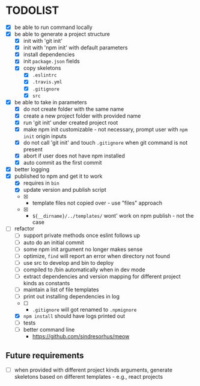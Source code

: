 # TODOLIST

* [x] be able to run command locally
* [x] be able to generate a project structure
  * [x] init with 'git init'
  * [x] init with 'npm init' with default parameters
  * [x] install dependencies
  * [x] init `package.json` fields
  * [x] copy skeletons
    * [x] `.eslintrc` 
    * [x] `.travis.yml`
    * [x] `.gitignore`
    * [x] `src`
* [x] be able to take in parameters
  * [x] do not create folder with the same name
  * [x] create a new project folder with provided name
  * [x] run 'git init' under created project root
  * [x] make npm init customizable - not necessary, prompt user with `npm init` origin inputs
  * [x] do not call 'git init' and touch `.gitignore` when git command is not present
  * [x] abort if user does not have npm installed
  * [x] auto commit as the first commit 
* [x] better logging
* [x] published to npm and get it to work
  * [x] requires in `bin`
  * [x] update version and publish script
  * [x] + template files not copied over - use "files" approach
  * [x] + `${__dirname}/../templates/` wont' work on npm publish - not the case
* [ ] refactor
  * [ ] support private methods once eslint follows up
  * [ ] auto do an initial commit
  * [ ] some npm init argument no longer makes sense
  * [ ] optimize, `find` will report an error when directory not found
  * [ ] use src to develop and bin to deploy
  * [ ] compiled to /bin automatically when in dev mode
  * [ ] extract dependencies and version mapping for different project kinds as constants 
  * [ ] maintain a list of file templates
  * [ ] print out installing dependencies in log 
  * [ ] + `.gitignore` will got renamed to `.npmignore`
  * [x] `npm install` should have logs printed out
  * [ ] tests 
  * [ ] better command line
    * https://github.com/sindresorhus/meow

## Future requirements

* [ ] when provided with different project kinds arguments, generate skeletons based on different templates - e.g., react projects 
